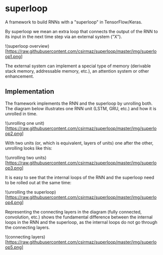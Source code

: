 # superloop

A framework to build RNNs with a "superloop" in TensorFlow/Keras.

By superloop we mean an extra loop that connects the output of the RNN to
its input in the next time step via an external system ("X").

!(superloop overview)[https://raw.githubusercontent.com/csirmaz/superloop/master/img/superloop1.png]

The external system can implement a special type of memory (derivable stack memory,
addressable memory, etc.), an attention system or other enhancement.

## Implementation

The framework implements the RNN and the superloop by unrolling both.
The diagram below illustrates one RNN unit (LSTM, GRU, etc.) and how it is
unrolled in time.

!(unrolling one unit)[https://raw.githubusercontent.com/csirmaz/superloop/master/img/superloop2.png]

With two units (or, which is equivalent, layers of units) one after the other,
unrolling looks like this:

!(unrolling two units)[https://raw.githubusercontent.com/csirmaz/superloop/master/img/superloop3.png]

It is easy to see that the internal loops of the RNN and the superloop need to be rolled
out at the same time:

!(unrolling the superloop)[https://raw.githubusercontent.com/csirmaz/superloop/master/img/superloop4.png]

Representing the connecting layers in the diagram (fully connected, convolution, etc.) shows
the fundamental difference between the internal loops in the RNN and the superloop, as
the internal loops do not go through the connecting layers.

!(connecting layers)[https://raw.githubusercontent.com/csirmaz/superloop/master/img/superloop5.png]

